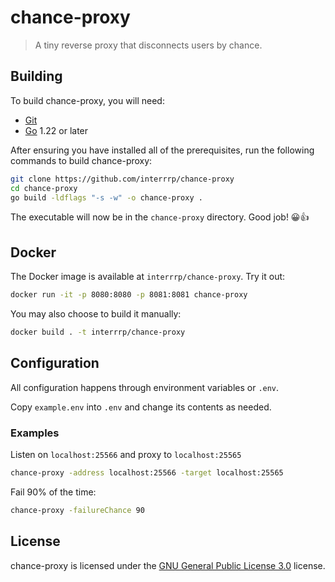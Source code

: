 # chance-proxy

> A tiny reverse proxy that disconnects users by chance.

## Building

To build chance-proxy, you will need:

- [Git](https://git-scm.com)
- [Go](https://go.dev) 1.22 or later

After ensuring you have installed all of the prerequisites, run the following commands to build chance-proxy:

```sh
git clone https://github.com/interrrp/chance-proxy
cd chance-proxy
go build -ldflags "-s -w" -o chance-proxy .
```

The executable will now be in the `chance-proxy` directory. Good job! 😀👍

## Docker

The Docker image is available at `interrrp/chance-proxy`. Try it out:

```sh
docker run -it -p 8080:8080 -p 8081:8081 chance-proxy
```

You may also choose to build it manually:

```sh
docker build . -t interrrp/chance-proxy
```

## Configuration

All configuration happens through environment variables or `.env`.

Copy `example.env` into `.env` and change its contents as needed.

### Examples

Listen on `localhost:25566` and proxy to `localhost:25565`

```sh
chance-proxy -address localhost:25566 -target localhost:25565
```

Fail 90% of the time:

```sh
chance-proxy -failureChance 90
```

## License

chance-proxy is licensed under the [GNU General Public License 3.0](./LICENSE) license.
